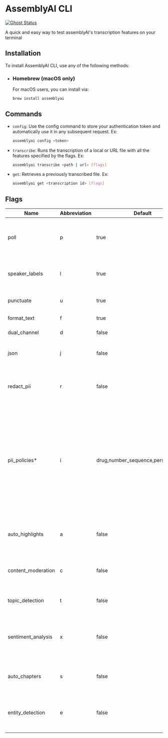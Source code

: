 # AssemblyAI CLI

[![Ghost Status](https://img.shields.io/badge/Homebrew-FBB040.svg?style=for-the-badge&logo=Homebrew&logoColor=black)](https://assemblyai.com)

A quick and easy way to test assemblyAI's transcription features on your terminal

## Installation

To install AssemblyAI CLI, use any of the following methods:

- ### Homebrew (macOS only)

  For macOS users, you can install via:

    ``` bash
    brew install assemblyai
    ```

## Commands

- `config`: Use the config command to store your authentication token and automatically use it in any subsequent request.
Ex:

  ``` bash
  assemblyai config <token>
  ```

- `transcribe`: Runs the transcription of a local or URL file with all the features specified by the flags.
  Ex:

  ``` bash
  assemblyai transcribe <path | url> [flags]
  ```

- `get`: Retrieves a previously transcribed file.
  Ex:

  ``` bash
  assemblyai get <transcription id> [flags]
  ```

## Flags

| Name | Abbreviation | Default | Description |
 |--|--|--|--|
|poll|p|true|The CLI will poll the transcription every 3 seconds until it's complete.|
|speaker_labels|l|true|Automatically detect the number of speakers in the file.|
|punctuate|u|true|Enable automatic punctuation|
|format_text|f|true|Enable text formatting|
|dual_channel|d|false|Enable dual channel|
|json|j|false|If true, the CLI will output the JSON. |
|redact_pii|r|false|Remove personally identifiable information from the transcription.|
|pii_policies*|i|drug,number_sequence,person_name*|The list of PII policies to redact (source), comma-separated. Required if the redact_pii flag is true, with the default value including drugs, number sequences, and person names. |
|auto_highlights|a|false|Automatically detect important phrases and words in the text.|
|content_moderation|c|false|Detect if sensitive content is spoken in the file.|
|topic_detection|t|false|Label the topics that are spoken in the file.|
|sentiment_analysis|x|false|Detect the sentiment of each sentence of speech spoken in the file.|
|auto_chapters|s|false|A "summary over time" for the audio file transcribed.|
|entity_detection|e|false|Identify a wide range of entities that are spoken in the audio file.|
